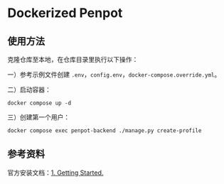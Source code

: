 # Dockerized Penpot

## 使用方法

克隆仓库至本地，在仓库目录里执行以下操作：

一）参考示例文件创建 `.env`，`config.env`，`docker-compose.override.yml`。

二）启动容器：

    docker compose up -d

三）创建第一个用户：

    docker compose exec penpot-backend ./manage.py create-profile

## 参考资料

官方安装文档：[1. Getting Started.](https://help.penpot.app/technical-guide/getting-started/)
